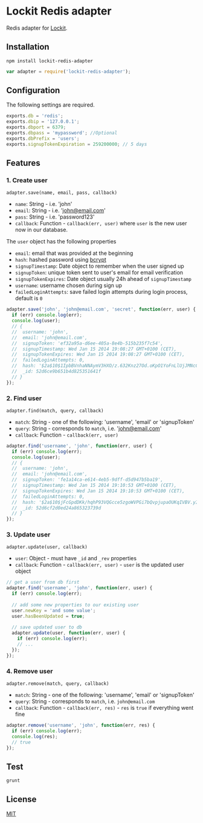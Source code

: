 # Lockit Redis adapter

Redis adapter for [Lockit](https://github.com/zeMirco/lockit).

## Installation

`npm install lockit-redis-adapter`

```js
var adapter = require('lockit-redis-adapter');
```

## Configuration

The following settings are required.

```js
exports.db = 'redis';
exports.dbip = '127.0.0.1';
exports.dbport = 6379;
exports.dbpass = 'mypassword'; //Optional
exports.dbPrefix = 'users';
exports.signupTokenExpiration = 259200000; // 5 days
```

## Features

### 1. Create user

`adapter.save(name, email, pass, callback)`

 - `name`: String - i.e. 'john'
 - `email`: String - i.e. 'john@email.com'
 - `pass`: String - i.e. 'password123'
 - `callback`: Function - `callback(err, user)` where `user` is the new user now in our database.

The `user` object has the following properties

 - `email`: email that was provided at the beginning
 - `hash`: hashed password using [bcrypt](https://github.com/ncb000gt/node.bcrypt.js/)
 - `signupTimestamp`: Date object to remember when the user signed up
 - `signupToken`: unique token sent to user's email for email verification
 - `signupTokenExpires`: Date object usually 24h ahead of `signupTimestamp`
 - `username`: username chosen during sign up
 - `failedLoginAttempts`: save failed login attempts during login process, default is `0`

```js
adapter.save('john', 'john@email.com', 'secret', function(err, user) {
  if (err) console.log(err);
  console.log(user);
  // {
  //  username: 'john',
  //  email: 'john@email.com',
  //  signupToken: 'ef32a95a-d6ee-405a-8e4b-515b235f7c54',
  //  signupTimestamp: Wed Jan 15 2014 19:08:27 GMT+0100 (CET),
  //  signupTokenExpires: Wed Jan 15 2014 19:08:27 GMT+0100 (CET),
  //  failedLoginAttempts: 0,
  //  hash: '$2a$10$1IpbBVnhaNNAymV3HXO/z.632Knz27Od.oKpO1YoFnLlUjJMNcCEO',
  //  _id: 52d6ce9b651b4d825351641f
  // }
});
```

### 2. Find user

`adapter.find(match, query, callback)`

 - `match`: String - one of the following: 'username', 'email' or 'signupToken'
 - `query`: String - corresponds to `match`, i.e. 'john@email.com'
 - `callback`:  Function - `callback(err, user)`
 
```js
adapter.find('username', 'john', function(err, user) {
  if (err) console.log(err);
  console.log(user);
  // {
  //  username: 'john',
  //  email: 'john@email.com',
  //  signupToken: 'fe1a14ca-e614-4eb5-9dff-d5d947b5ba19',
  //  signupTimestamp: Wed Jan 15 2014 19:10:53 GMT+0100 (CET),
  //  signupTokenExpires: Wed Jan 15 2014 19:10:53 GMT+0100 (CET),
  //  failedLoginAttempts: 0,
  //  hash: '$2a$10$jFcGpdDKk/hqhP93VQGcce5zgoWVPGi7bQvpjupaOUKqIVBV.yI1e',
  //  _id: 52d6cf2d0ed24a865323739d
  // }
});
```

### 3. Update user

`adapter.update(user, callback)`

 - `user`: Object - must have `_id` and `_rev` properties
 - `callback`: Function - `callback(err, user)` - `user` is the updated user object
 
```js
// get a user from db first
adapter.find('username', 'john', function(err, user) {
  if (err) console.log(err);
  
  // add some new properties to our existing user
  user.newKey = 'and some value';
  user.hasBeenUpdated = true;
  
  // save updated user to db
  adapter.update(user, function(err, user) {
    if (err) console.log(err);
    // ...
  });
});
```

### 4. Remove user

`adapter.remove(match, query, callback)`

 - `match`: String - one of the following: 'username', 'email' or 'signupToken'
 - `query`: String - corresponds to `match`, i.e. `john@email.com`
 - `callback`: Function - `callback(err, res)` - `res` is `true` if everything went fine
 
```js
adapter.remove('username', 'john', function(err, res) {
  if (err) console.log(err);
  console.log(res);
  // true
});
```

## Test

`grunt`

## License

[MIT](http://www.tldrlegal.com/license/mit-license)